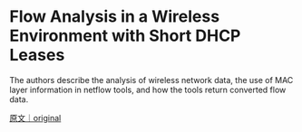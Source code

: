 
# Flow Analysis in a Wireless Environment with Short DHCP Leases

The authors describe the analysis of wireless network data, the use of MAC layer information in netflow tools, and how the  tools return converted flow data.

[原文｜original](https://insights.sei.cmu.edu/library/flow-analysis-in-a-wireless-environment-with-short-dhcp-leases/)
        